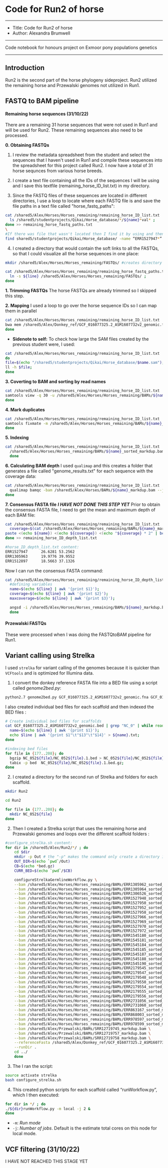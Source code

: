 # Code for Run2 of horse

---
* Title: Code for Run2 of horse
* Author: Alexandra Brumwell
---

Code notebook for honours project on Exmoor pony populations genetics

--------------------------------------------------------------------------------------------
## Introduction
Run2 is the second part of the horse phylogeny sideproject. Run2 utilized the remaining horse and Przewalski genomes not utilized in  Run1.

## FASTQ to BAM pipeline

#### Remaining horse sequences (31/10/22)
There are a remaining 31 horse sequences that were not used in Run1 and will be used for Run2. These remaining sequences also need to be processed.

**0. Obtaining FASTQs**
1.	I review the metadata spreadsheet from the student and select the sequences that I haven't used in Run1 and compile these sequences into the spreadsheet for this project called Run2. I now have a total of 31 horse sequnces from various horse breeds.

2.	I create a text file containing all the IDs of the sequences I will be using and I save this textfile (remaining_horse_ID_list.txt) in my directory.

3.	Since the FASTQ files of these sequences are located in different directories, I use a loop to locate where each FASTQ file is and save the file paths in a text file called "horse_fastq_paths":
```bash
cat /shared5/Alex/Horses/Horses_remaining/remaining_horse_ID_list.txt | while read name; do
  ls /shared5/studentprojects/Qikai/Horse_database/*/${name}*val* ;
done >> remaining_horse_fastq_paths.txt
\
#If there was file that wasn't located then I find it by using and then add it to "remaining_horse_fastq_paths.txt":
find shared5/studentprojects/Qikai/Horse_database/ -name “ERR1527947*”
```

4. I created a directory that would contain the soft links to all the FASTQs, so that I could visualize all the horse sequences in one place:
```bash
mkdir /shared5/Alex/Horses/Horses_remaining/FASTQs/ #creates directory

cat /shared5/Alex/Horses/Horses_remaining/remaining_horse_fastq_paths.txt | while read line; do
  ln -s ${line} /shared5/Alex/Horses/Horses_remaining/FASTQs/ ;
done
```

**1. Trimming FASTQs**
The horse FASTQs are already trimmed so I skipped this step.

**2. Mapping**
I used a loop to go over the horse sequence IDs so I can map them in parallel
```bash
cat /shared5/Alex/Horses/Horses_remaining/remaining_horse_ID_list.txt | while read name; do
bwa mem /shared5/Alex/Donkey_ref/GCF_016077325.2_ASM1607732v2_genomic.fna.gz /shared5/Alex/Horses/Horses_remaining/FASTQs/${name}_1_val_1.fq.gz /shared5/Alex/Horses/Horses_remaining/FASTQs/${name}_2_val_2.fq.gz > /shared5/Alex/Horses/Horses_remaining/BAMs/${name}.sam & # the "&" allows the loops to be run in parallel
done
```

* **Sidenote to self:** To check how large the SAM files created by the previous student were, I used:
```bash
cat /shared5/Alex/Horses/Horses_remaining/remaining_horse_ID_list.txt | cut -f 3 | cut -f 1 -d "_") | while read name;
do
file=$(echo "/shared5/studentprojects/Qikai/Horse_database/$name.sam");
ll -h $file;
done
```


**3. Coverting to BAM and sorting by read names**
```bash
cat /shared5/Alex/Horses/Horses_remaining/remaining_horse_ID_list.txt | while read name; do
samtools view -q 30 -u /shared5/Alex/Horses/Horses_remaining/BAMs/${name}.sam | samtools sort -n -o /shared5/Alex/Horses/Horses_remaining/BAMs/${name}_sorted.bam &
done
```

**4. Mark duplicates**
```bash
cat /shared5/Alex/Horses/Horses_remaining/remaining_horse_ID_list.txt | while read name; do
samtools fixmate -m /shared5/Alex/Horses/Horses_remaining/BAMs/${name}_sorted.bam - | samtools sort - | samtools markdup - /shared5/Alex/Horses/Horses_remaining/BAMs/${name}_sorted_markdup.bam &
done
```

**5. Indexing**
```bash
cat /shared5/Alex/Horses/Horses_remaining/remaining_horse_ID_list.txt | while read name; do
  /shared5/Alex/Horses/Horses_remaining/BAMs/${name}_sorted_markdup.bam &
  done
```


**6. Calculating BAM depth**
I used `qualimap` and this creates a folder that generates a file called "genome_results.txt" for each sequence with the coverage data:
```bash
cat /shared5/Alex/Horses/Horses_remaining/remaining_horse_ID_list.txt | while read name; do
  qualimap bamqc -bam /shared5/Alex/Horses/BAMs/${name}_markdup.bam --java-mem-size=200G &
done
```

**7. Consensus FASTA file**
***I HAVE NOT DONE THIS STEP YET***
Prior to obtain the consensus FASTA file, I need to get the mean and maximum depth of each BAM file:
```bash
cat /shared5/Alex/Horses/Horses_remaining/remaining_horse_ID_list.txt | awk '{print $1}' | while read name; do
  coverage=$(cat /shared5/Alex/Horses/Horses_remaining/BAMs/${name}_markdup_stats/genome_results.txt | grep "mean coverageData"  | awk '{print $4}' | sed 's/X//')
paste <(echo ${name}) <(echo ${coverage}) <(echo "${coverage} * 2" | bc);
done >> remaining_horse_ID_depth_list.txt

#horse_ID_depth_list.txt content:
ERR1527947      26.6281 53.2562
ERR1305963      19.9776 39.9552
ERR1512897      18.5663 37.1326
```

Now I can run the consensus FASTA command:
```bash
cat /shared5/Alex/Horses/Horses_remaining/remaining_horse_ID_depth_list.txt | while read line ; do
  #defining variables
  name=$(echo ${line} | awk '{print $1}');
  coverage=$(echo ${line} | awk '{print $2}');
  maxcoverage=$(echo ${line} | awk '{print $3}');

  angsd -i /shared5/Alex/Horses/Horses_remaining/BAMs/${name}_markdup.bam -minMapQ 30 -minQ 20 -setMinDepth ${coverage} -setMaxDepth ${maxcoverage} -remove_bads 1 -doFasta 2 -doCounts 1 -ref /shared5/Alex/Donkey_ref/GCF_016077325.2_ASM1607732v2_genomic.fna -out /shared5/Alex/Horses/Horses_remaining/FASTAs/${name}_DonkeyRef &
  done
```



#### Przewalski FASTQs
These were processed when I was doing the FASTQtoBAM pipeline for Run1.



## Variant calling using Strelka
I used `strelka` for variant calling of the genomes because it is quicker than `VCFtools` and is optimized for Illumina data.

1. I convert the donkey reference FASTA file into a BED file using a script called *genome2bed.py*:
```bash
python2.7 genome2bed.py GCF_016077325.2_ASM1607732v2_genomic.fna GCF_016077325.2_ASM1607732v2_genomic.bed
```
I also created individual bed files for each scaffold and then indexed the BED files :
```bash
# Create individual bed files for scaffolds
cat GCF_016077325.2_ASM1607732v2_genomic.bed | grep "NC_0" | while read line; do
  name=$(echo ${line} | awk '{print $1}');
  echo $line | awk '{print $1"\t"$13"\t"$14}' > ${name}.txt;
done

#indexing bed files
for file in {177..208}; do
  bgzip NC_052${file}/NC_052${file}.1.bed > NC_052${file}/NC_052${file}.1.bed.gz;
  tabix -p bed  NC_052${file}/NC_052${file}.1.bed.gz;
done
```


2. I created a directory for the second run of Strelka and folders for each scaffold.
```bash
mkdir Run2

cd Run2

for file in {177..208}; do
  mkdir NC_052${file}
done
```



2.	Then I created a Strelka script that uses the remaining horse and Przewalski genomes and loops over the different scaffold folders :

```bash
#configure_strelka.sh content:
for dir in /shared5/Alex/Run2/*/ ; do
    cd $dir
    mkdir -p Out # the "-p" makes the command only create a directory if it doesn't already exit
    OUT_DIR=$(echo `pwd`/Out)
    CB=$(echo *bed.gz)
    CURR_BED=$(echo `pwd`/$CB)

    configureStrelkaGermlineWorkflow.py \
    --bam /shared5/Alex/Horses/Horses_remaining/BAMs/ERR1305962_sorted_markdup.bam \
    --bam /shared5/Alex/Horses/Horses_remaining/BAMs/ERR1305964_sorted_markdup.bam \
    --bam /shared5/Alex/Horses/Horses_remaining/BAMs/ERR1306526_sorted_markdup.bam \
    --bam /shared5/Alex/Horses/Horses_remaining/BAMs/ERR1527948_sorted_markdup.bam \
    --bam /shared5/Alex/Horses/Horses_remaining/BAMs/ERR1527950_sorted_markdup.bam \
    --bam /shared5/Alex/Horses/Horses_remaining/BAMs/ERR1527952_sorted_markdup.bam \
    --bam /shared5/Alex/Horses/Horses_remaining/BAMs/ERR1527958_sorted_markdup.bam \
    --bam /shared5/Alex/Horses/Horses_remaining/BAMs/ERR1527966_sorted_markdup.bam \
    --bam /shared5/Alex/Horses/Horses_remaining/BAMs/ERR1527969_sorted_markdup.bam \
    --bam /shared5/Alex/Horses/Horses_remaining/BAMs/ERR1527970_sorted_markdup.bam \
    --bam /shared5/Alex/Horses/Horses_remaining/BAMs/ERR1527972_sorted_markdup.bam \
    --bam /shared5/Alex/Horses/Horses_remaining/BAMs/ERR1545180_sorted_markdup.bam \
    --bam /shared5/Alex/Horses/Horses_remaining/BAMs/ERR1545181_sorted_markdup.bam \
    --bam /shared5/Alex/Horses/Horses_remaining/BAMs/ERR1545184_sorted_markdup.bam \
    --bam /shared5/Alex/Horses/Horses_remaining/BAMs/ERR1545185_sorted_markdup.bam \
    --bam /shared5/Alex/Horses/Horses_remaining/BAMs/ERR1545187_sorted_markdup.bam \
    --bam /shared5/Alex/Horses/Horses_remaining/BAMs/ERR1545188_sorted_markdup.bam \
    --bam /shared5/Alex/Horses/Horses_remaining/BAMs/ERR1545190_sorted_markdup.bam \
    --bam /shared5/Alex/Horses/Horses_remaining/BAMs/ERR2179545_sorted_markdup.bam \
    --bam /shared5/Alex/Horses/Horses_remaining/BAMs/ERR2179547_sorted_markdup.bam \
    --bam /shared5/Alex/Horses/Horses_remaining/BAMs/ERR2179548_sorted_markdup.bam \
    --bam /shared5/Alex/Horses/Horses_remaining/BAMs/ERR2179550_sorted_markdup.bam \
    --bam /shared5/Alex/Horses/Horses_remaining/BAMs/ERR2179554_sorted_markdup.bam \
    --bam /shared5/Alex/Horses/Horses_remaining/BAMs/ERR2179555_sorted_markdup.bam \
    --bam /shared5/Alex/Horses/Horses_remaining/BAMs/ERR2179556_sorted_markdup.bam \
    --bam /shared5/Alex/Horses/Horses_remaining/BAMs/ERR2731056_sorted_markdup.bam \
    --bam /shared5/Alex/Horses/Horses_remaining/BAMs/ERR2731060_sorted_markdup.bam \
    --bam /shared5/Alex/Horses/Horses_remaining/BAMs/ERR863167_sorted_markdup.bam \
    --bam /shared5/Alex/Horses/Horses_remaining/BAMs/ERR868003_sorted_markdup.bam \
    --bam /shared5/Alex/Horses/Horses_remaining/BAMs/ERR978597_sorted_markdup.bam \
    --bam /shared5/Alex/Horses/Horses_remaining/BAMs/ERR978599_sorted_markdup.bam \
    --bam /shared5/Alex/Przewalski/BAMs/SRR12719745_markdup.bam \
    --bam /shared5/Alex/Przewalski/BAMs/SRR12719757_markdup.bam \
    --bam /shared5/Alex/Przewalski/BAMs/SRR12719758_markdup.bam \
    --referenceFasta /shared5/Alex/Donkey_ref/GCF_016077325.2_ASM1607732v2_genomic.fna \
    --runDir .
    cd ../
    done
```


3.	The I ran the script:
```bash
source activate strelka
bash configure_strelka.sh
```

4.	This created python scripts for each scaffold called “runWorkflow.py”, which I then executed:
```bash
for dir in */ ; do
./${dir}runWorkflow.py -m local -j 2 &
done
```
* `-m`: *Run mode*
* `-j`: *Number of jobs*. Default is the estimate total cores on this node for local mode.



## VCF filtering (31/10/22)
I HAVE NOT REACHED THIS STAGE YET
